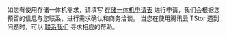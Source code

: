如您有使用存储一体机需求，请填写 [存储一体机申请表](https://cloud.tencent.com/apply/p/x1cs848knl) 进行申请，我们会根据您预留的信息与您联系，进行需求确认和商务洽谈。
当您在使用腾讯云 TStor 遇到问题时，可以 [联系我们](https://cloud.tencent.com/act/event/connect-service) 寻求相应的帮助。



